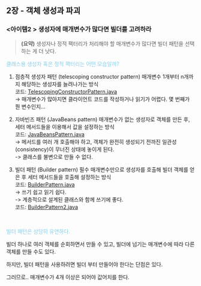 ## 2장 - 객체 생성과 파괴

### <아이템2 > 생성자에 매개변수가 많다면 빌더를 고려하라

> **(요약)** 생성자나 정적 팩터리가 처리해야 할 매개변수가 많다면 빌더 패턴을 선택하는 게 더 낫다.

<span style="color:skyblue">클래스용 생성자 혹은 정적 팩터리는 어떤 모습일까?</span>

1. 점층적 생성자 패턴 (telescoping constructor pattern)
매개변수 1개부터 n개까지 해당하는 생성자를 늘려나가는 방식<br>
코드: [TelescopingConstructorPattern.java](https://github.com/ziippy/EffectiveJava/blob/master/src/chapter2/item2/TelescopingConstructorPattern.java) <br>
-> 매개변수가 많아지면 클라이언트 코드를 작성하거나 읽기가 어렵다. 몇 번째가 뭔 변수인지...


2. 자바빈즈 패턴 (JavaBeans pattern)
매개변수가 없는 생성자로 객체를 만든 후, 세터 메서드들을 이용해서 값을 설정하는 방식<br>
코드: [JavaBeansPattern.java](https://github.com/ziippy/EffectiveJava/blob/master/src/chapter2/item2/JavaBeansPattern.java) <br>
-> 메서드를 여러 개 호출해야 하고, 객체가 완전히 생성되기 전까진 일관성(consistency)이 무너진 상태에 놓이게 된다.<br>
-> 클래스를 불변으로 만들 수 없다.


3. 빌더 패턴 (Builder pattern)
필수 매개변수만으로 생성자를 호출해 빌더 객체를 얻은 후 세터 메서드들을 호출해 설정하는 방식<br>
코드: [BuilderPattern.java](https://github.com/ziippy/EffectiveJava/blob/master/src/chapter2/item2/BuilderPattern.java) <br>
-> 쓰기 쉽고 읽기 쉽다. <br>
-> 계층적으로 설계된 클래스와 함께 쓰기에 좋다.<br>
코드: [BuilderPattern2.java](https://github.com/ziippy/EffectiveJava/blob/master/src/chapter2/item2/BuilderPattern2.java)

<br>

<span style="color:skyblue">빌더 패턴은 상당히 유연하다.</span>

빌더 하나로 여러 객체를 순회하면서 만들 수 있고, 빌더에 넘기는 매개변수에 따라 다른 객체를 만들 수도 있다.

하지만, 빌더 패턴을 사용하려면 빌더 부터 만들어야 한다는 단점은 있다.

그러므로..
매개변수가 4개 이상은 되어야 값어치를 한다.


